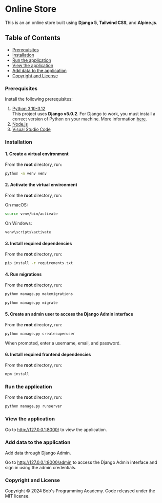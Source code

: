 # Online Store

This is an an online store built using **Django 5**, **Tailwind CSS**, and **Alpine.js**.

## Table of Contents

- [Prerequisites](#prerequisites)
- [Installation](#installation)
- [Run the application](#run-the-application)
- [View the application](#view-the-application)
- [Add data to the application](#add-data-to-the-application)
- [Copyright and License](#copyright-and-license)

### Prerequisites

Install the following prerequisites:

1. [Python 3.10-3.12](https://www.python.org/downloads/)
   <br> This project uses **Django v5.0.2**. For Django to work, you must install a correct version of Python on your machine. More information [here](https://django.readthedocs.io/en/stable/faq/install.html).
2. [Node.js](https://nodejs.org/en/)
3. [Visual Studio Code](https://code.visualstudio.com/download)

### Installation

#### 1. Create a virtual environment

From the **root** directory, run:

```bash
python -m venv venv
```

#### 2. Activate the virtual environment

From the **root** directory, run:

On macOS:

```bash
source venv/bin/activate
```

On Windows:

```bash
venv\scripts\activate
```

#### 3. Install required dependencies

From the **root** directory, run:

```bash
pip install -r requirements.txt
```

#### 4. Run migrations

From the **root** directory, run:

```bash
python manage.py makemigrations
```

```bash
python manage.py migrate
```

#### 5. Create an admin user to access the Django Admin interface

From the **root** directory, run:

```bash
python manage.py createsuperuser
```

When prompted, enter a username, email, and password.

#### 6. Install required frontend dependencies

From the **root** directory, run:

```bash
npm install
```

### Run the application

From the **root** directory, run:

```bash
python manage.py runserver
```

### View the application

Go to http://127.0.0.1:8000/ to view the application.

### Add data to the application

Add data through Django Admin.

Go to http://127.0.0.1:8000/admin to access the Django Admin interface and sign in using the admin credentials.

### Copyright and License

Copyright © 2024 Bob's Programming Academy. Code released under the MIT license.
